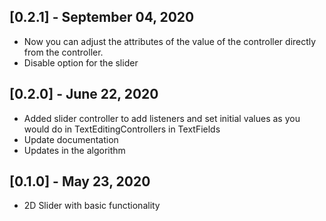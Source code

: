 ## [0.2.1] - September 04, 2020

* Now you can adjust the attributes of the value of the controller directly from the controller.
* Disable option for the slider

## [0.2.0] - June 22, 2020

* Added slider controller to add listeners and set initial values as you would do in TextEditingControllers in TextFields
* Update documentation
* Updates in the algorithm

## [0.1.0] - May 23, 2020

* 2D Slider with basic functionality

